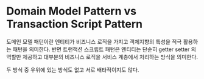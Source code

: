 # Domain Model Pattern vs Transaction Script Pattern

도메인 모델 패턴이란 엔티티가 비즈니스 로직을 가지고 객체지향의 특성을 적극 활용하는 패턴을 의미한다.
반면 트랜잭션 스크립트 패턴은 엔티티는 단순히 getter setter 의 역할만 제공하고 대부분의 비즈니스 로직을 서비스 계층에서 처리하는 방식을 의미한다.

두 방식 중 우위에 있는 방식도 없고 서로 배타적이지도 않다.